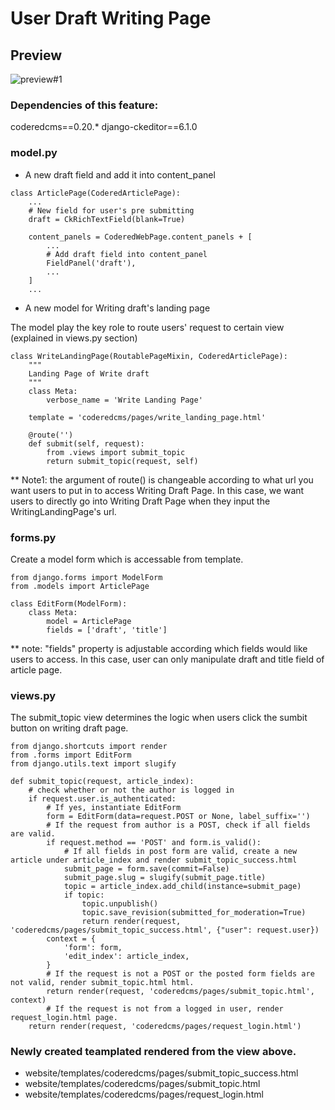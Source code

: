 # User Draft Writing Page

## Preview

![preview#1](https://lh3.googleusercontent.com/pw/ACtC-3fVQs59cqanUatzkogo-XUhXNR6BK2U2T_Oxr8i2yJUU85Ey2Eml4WGaesKJXvCV-GJjQ85SwA5sCKecFhTPG7N6DL776td2Muk3AbL2XzXjeq0er4wxxQ5SwPE4deZY-09ETrGKnzyjwKBEILQlKibkA=w1762-h944-no?authuser=0)


### Dependencies of this feature:

coderedcms==0.20.*
django-ckeditor==6.1.0

### model.py

- A new draft field and add it into content_panel
```
class ArticlePage(CoderedArticlePage):
    ...
    # New field for user's pre submitting 
    draft = CkRichTextField(blank=True)
    
    content_panels = CoderedWebPage.content_panels + [
        ...
        # Add draft field into content_panel
        FieldPanel('draft'),
        ...
    ]
    ...
```

- A new model for Writing draft's landing page

The model play the key role to route users' request to certain view (explained in views.py section)

```
class WriteLandingPage(RoutablePageMixin, CoderedArticlePage):
    """
    Landing Page of Write draft
    """
    class Meta:
        verbose_name = 'Write Landing Page'

    template = 'coderedcms/pages/write_landing_page.html'    

    @route('')
    def submit(self, request):
        from .views import submit_topic
        return submit_topic(request, self)

```

** Note1: the argument of route() is changeable according to what url you want users to put in to access Writing Draft Page. In this case, we want users to directly go into Writing Draft Page when they input the WritingLandingPage's url.


### forms.py

Create a model form which is accessable from template.

```
from django.forms import ModelForm
from .models import ArticlePage

class EditForm(ModelForm):
    class Meta:
        model = ArticlePage
        fields = ['draft', 'title']
```
** note: "fields" property is adjustable according which fields would like users to access. In this case, user can only manipulate draft and title field of article page.



### views.py

The submit_topic view determines the logic when users click the sumbit button on writing draft page.

```
from django.shortcuts import render
from .forms import EditForm
from django.utils.text import slugify

def submit_topic(request, article_index):
    # check whether or not the author is logged in
    if request.user.is_authenticated:
        # If yes, instantiate EditForm
        form = EditForm(data=request.POST or None, label_suffix='')
        # If the request from author is a POST, check if all fields are valid.
        if request.method == 'POST' and form.is_valid():
            # If all fields in post form are valid, create a new article under article_index and render submit_topic_success.html
            submit_page = form.save(commit=False)
            submit_page.slug = slugify(submit_page.title)
            topic = article_index.add_child(instance=submit_page)
            if topic:
                topic.unpublish()
                topic.save_revision(submitted_for_moderation=True)
                return render(request, 'coderedcms/pages/submit_topic_success.html', {"user": request.user})
        context = {
            'form': form,
            'edit_index': article_index,
        }
        # If the request is not a POST or the posted form fields are not valid, render submit_topic.html html.
        return render(request, 'coderedcms/pages/submit_topic.html', context)
        # If the request is not from a logged in user, render request_login.html page.
    return render(request, 'coderedcms/pages/request_login.html')

```

### Newly created teamplated rendered from the view above.

- website/templates/coderedcms/pages/submit_topic_success.html
- website/templates/coderedcms/pages/submit_topic.html
- website/templates/coderedcms/pages/request_login.html


